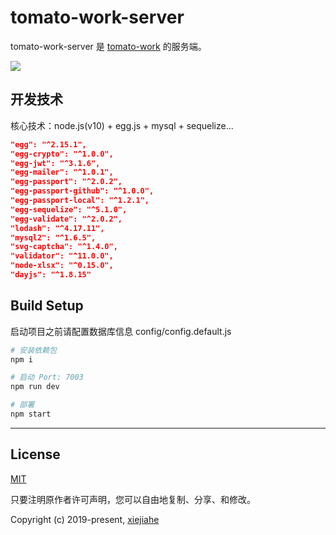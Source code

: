 # tomato-work-server

tomato-work-server 是 [tomato-work](https://github.com/xjh22222228/tomato-work) 的服务端。



![](https://github.com/xjh22222228/statics/blob/master/images/gif/1.gif)







## 开发技术
核心技术：node.js(v10) + egg.js + mysql +  sequelize...
``` json
"egg": "^2.15.1",
"egg-crypto": "^1.0.0",
"egg-jwt": "^3.1.6",
"egg-mailer": "^1.0.1",
"egg-passport": "^2.0.2",
"egg-passport-github": "^1.0.0",
"egg-passport-local": "^1.2.1",
"egg-sequelize": "^5.1.0",
"egg-validate": "^2.0.2",
"lodash": "^4.17.11",
"mysql2": "^1.6.5",
"svg-captcha": "^1.4.0",
"validator": "^11.0.0",
"node-xlsx": "^0.15.0",
"dayjs": "^1.8.15"
```


## Build Setup
启动项目之前请配置数据库信息  config/config.default.js

``` bash
# 安装依赖包
npm i

# 启动 Port: 7003
npm run dev

# 部署
npm start
```

---

## License
[MIT](https://opensource.org/licenses/MIT)

只要注明原作者许可声明，您可以自由地复制、分享、和修改。

Copyright (c) 2019-present, [xiejiahe](https://github.com/xjh22222228)
